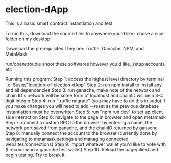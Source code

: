 # election-dApp

This is a basic smart contract instantiation and test 

To run this, download the source files to anywhere you'd like
I chose a nice folder on my desktop

Download the prerequisites 
They are: Truffle, Ganache, NPM, and MetaMask

run/open/trouble shoot these softwares however you'd like, setup accounts, etc

Running this program:
Step 1: access the highest level directory by terminal i.e. $user/"location-of-election-dApp"
Step 2: run npm install to install any and all dependencies
Step 3: run ganache, make note of the network and chain ID's 
network will be some form of localhost and chainID will be a 3-4 digit integer
Step 4: run "truffle migrate" (you may have to do this in sudo)
if you make changes you will need to add --reset as the previous database instantiation must be overwritten
Step 5: run "npm run dev" to set up client side interaction
Step 6: navigate to the page in browser and open metamask
Step 7: connect a custom RPC to the browser by entering a name, the network port saved from ganache, and the chainID returned by ganache
Step 8: manually connect the account to the browser (currently done by navigating to metamask settings and managing connected websites/connections)
Step 9: import whatever wallet you'd like to vote with (I recommend a ganache test wallet)
Step 10: Reload the page/client and begin testing. Try to break it.
